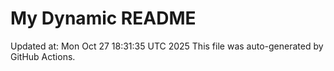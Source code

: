 # My Dynamic README
Updated at: Mon Oct 27 18:31:35 UTC 2025
This file was auto-generated by GitHub Actions.

